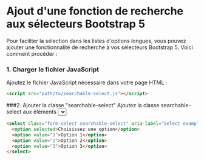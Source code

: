 # Ajout d'une fonction de recherche aux sélecteurs Bootstrap 5

Pour faciliter la sélection dans les listes d'options longues, vous pouvez ajouter une fonctionnalité de recherche à vos sélecteurs Bootstrap 5. Voici comment procéder :

### 1. Charger le fichier JavaScript

Ajoutez le fichier JavaScript nécessaire dans votre page HTML :

```html
<script src="path/to/searchable-select.js"></script>
```

###2. Ajouter la classe "searchable-select"
Ajoutez la classe searchable-select aux éléments <select> que vous souhaitez rendre recherchables :

```html
<select class="form-select searchable-select" aria-label="Select example">
  <option selected>Choisissez une option</option>
  <option value="1">Option 1</option>
  <option value="2">Option 2</option>
  <option value="3">Option 3</option>
</select>
```
